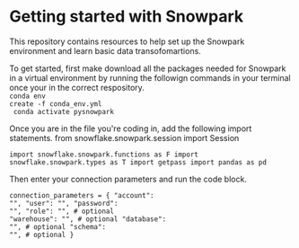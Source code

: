 # Getting started with Snowpark
This repository contains resources to help set up the Snowpark environment and learn basic data transofomartions.

To get started, first make download all the packages needed for Snowpark in a virtual environment by running the followign commands in your terminal once your in the correct respository.  <br>
<code>conda env create -f conda_env.yml <br>
conda activate pysnowpark </code> <br> 

Once you are in the file you're coding in, add the following import statements. 
from snowflake.snowpark.session import Session

<code>import snowflake.snowpark.functions as F
import snowflake.snowpark.types as T
import getpass
import pandas as pd </code>

Then enter your connection parameters and run the code block.
    
<code>connection_parameters = {
    "account": "<your snowflake account>",
    "user": "<your snowflake user>",
    "password": "<your snowflake password>",
    "role": "<your snowflake role>",  # optional
    "warehouse": "<your snowflake warehouse>",  # optional
    "database": "<your snowflake database>",  # optional
    "schema": "<your snowflake schema>",  # optional
  }  </code>
